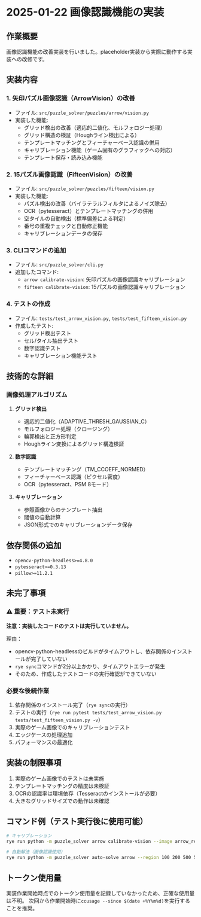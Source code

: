 # 2025-01-22 画像認識機能の実装

## 作業概要
画像認識機能の改善実装を行いました。placeholder実装から実際に動作する実装への改修です。

## 実装内容

### 1. 矢印パズル画像認識（ArrowVision）の改善
- ファイル: `src/puzzle_solver/puzzles/arrow/vision.py`
- 実装した機能:
  - グリッド検出の改善（適応的二値化、モルフォロジー処理）
  - グリッド構造の検証（Houghライン検出による）
  - テンプレートマッチングとフィーチャーベース認識の併用
  - キャリブレーション機能（ゲーム固有のグラフィックへの対応）
  - テンプレート保存・読み込み機能

### 2. 15パズル画像認識（FifteenVision）の改善
- ファイル: `src/puzzle_solver/puzzles/fifteen/vision.py`
- 実装した機能:
  - パズル検出の改善（バイラテラルフィルタによるノイズ除去）
  - OCR（pytesseract）とテンプレートマッチングの併用
  - 空タイルの自動検出（標準偏差による判定）
  - 番号の重複チェックと自動修正機能
  - キャリブレーションデータの保存

### 3. CLIコマンドの追加
- ファイル: `src/puzzle_solver/cli.py`
- 追加したコマンド:
  - `arrow calibrate-vision`: 矢印パズルの画像認識キャリブレーション
  - `fifteen calibrate-vision`: 15パズルの画像認識キャリブレーション

### 4. テストの作成
- ファイル: `tests/test_arrow_vision.py`, `tests/test_fifteen_vision.py`
- 作成したテスト:
  - グリッド検出テスト
  - セル/タイル抽出テスト
  - 数字認識テスト
  - キャリブレーション機能テスト

## 技術的な詳細

### 画像処理アルゴリズム
1. **グリッド検出**
   - 適応的二値化（ADAPTIVE_THRESH_GAUSSIAN_C）
   - モルフォロジー処理（クロージング）
   - 輪郭検出と正方形判定
   - Houghライン変換によるグリッド構造検証

2. **数字認識**
   - テンプレートマッチング（TM_CCOEFF_NORMED）
   - フィーチャーベース認識（ピクセル密度）
   - OCR（pytesseract、PSM 8モード）

3. **キャリブレーション**
   - 参照画像からのテンプレート抽出
   - 閾値の自動計算
   - JSON形式でのキャリブレーションデータ保存

## 依存関係の追加
- `opencv-python-headless>=4.8.0`
- `pytesseract>=0.3.13`
- `pillow>=11.2.1`

## 未完了事項

### ⚠️ 重要：テスト未実行
**注意：実装したコードのテストは実行していません。**

理由：
- opencv-python-headlessのビルドがタイムアウトし、依存関係のインストールが完了していない
- `rye sync`コマンドが2分以上かかり、タイムアウトエラーが発生
- そのため、作成したテストコードの実行確認ができていない

### 必要な後続作業
1. 依存関係のインストール完了（`rye sync`の実行）
2. テストの実行（`rye run pytest tests/test_arrow_vision.py tests/test_fifteen_vision.py -v`）
3. 実際のゲーム画像でのキャリブレーションテスト
4. エッジケースの処理追加
5. パフォーマンスの最適化

## 実装の制限事項
1. 実際のゲーム画像でのテストは未実施
2. テンプレートマッチングの精度は未検証
3. OCRの認識率は環境依存（Tesseractのインストールが必要）
4. 大きなグリッドサイズでの動作は未確認

## コマンド例（テスト実行後に使用可能）
```bash
# キャリブレーション
rye run python -m puzzle_solver arrow calibrate-vision --image arrow_ref.png --values "0,1,2,3,4;1,2,3,4,0;2,3,4,0,1;3,4,0,1,2;4,0,1,2,3"

# 自動解法（画像認識使用）
rye run python -m puzzle_solver auto-solve arrow --region 100 200 500 500
```

## トークン使用量
実装作業開始時点でのトークン使用量を記録していなかったため、正確な使用量は不明。
次回から作業開始時に`ccusage --since $(date +%Y%m%d)`を実行することを推奨。